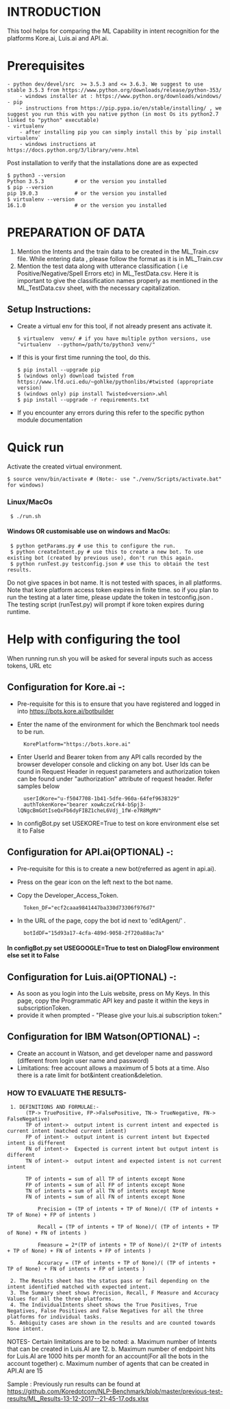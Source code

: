 # INTRODUCTION

This tool helps for comparing the ML Capability in intent recognition for the platforms Kore.ai, Luis.ai and API.ai.

# Prerequisites
    - python dev/devel/src  >= 3.5.3 and <= 3.6.3. We suggest to use stable 3.5.3 from https://www.python.org/downloads/release/python-353/ 
        - windows installer at : https://www.python.org/downloads/windows/
    - pip 
    	- instructions from https://pip.pypa.io/en/stable/installing/ , we suggest you run this with you native python (in most Os its python2.7 linked to "python" executable)
    - virtualenv
    	- after installing pip you can simply install this by `pip install virtualenv`
        - windows instructions at https://docs.python.org/3/library/venv.html

Post installation to verify that the installations done are as expected 
	
	$ python3 --version
	Python 3.5.3          # or the version you installed
	$ pip --version
	pip 19.0.3            # or the version you installed
	$ virtualenv --version
	16.1.0                # or the version you installed

# PREPARATION OF DATA
1. Mention the Intents and the train data to be created in the ML_Train.csv file. While entering data , please follow the format as it is in ML_Train.csv
2. Mention the test data along with utterance classification ( i.e Positive/Negative/Spell Errors etc) in ML_TestData.csv. Here it is important to give the classification names properly as mentioned in the ML_TestData.csv sheet, with the necessary capitalization.

## Setup Instructions:

* Create a virtual env for this tool, if not already present ans activate it.
	```
	$ virtualenv  venv/ # if you have multiple python versions, use "virtualenv  --python=/path/to/python3 venv/"
	```
* If this is your first time running the tool, do this.
     ```
	$ pip install --upgrade pip
	$ (windows only) download twisted from https://www.lfd.uci.edu/~gohlke/pythonlibs/#twisted (appropriate version)
	$ (windows only) pip install Twisted<version>.whl
	$ pip install --upgrade -r requirements.txt
	```
* If you encounter any errors during this refer to the specific python module documentation


# Quick run
Activate the created virtual environment.
	
	$ source venv/bin/activate # (Note:- use "./venv/Scripts/activate.bat" for windows)

### Linux/MacOs 
     
	 $ ./run.sh
	 

#### Windows OR customisable use on windows and MacOs:
	 $ python getParams.py # use this to configure the run.
	 $ python createIntent.py # use this to create a new bot. To use existing bot (created by previous use), don't run this again.
	 $ python runTest.py testconfig.json # use this to obtain the test results.
	 

Do not give spaces in bot name. It is not tested with spaces, in all platforms.
Note that kore platform access token expires in finite time. so if you plan to run the testing at a later time, please update the token in testconfig.json . The testing script (runTest.py) will prompt if kore token expires during runtime.


# Help with configuring the tool

When running run.sh you will be asked for several inputs such as access tokens, URL etc

## Configuration for Kore.ai -:
* Pre-requisite for this is to ensure that you have registered and logged in into https://bots.kore.ai/botbuilder 
* Enter the name of the environment for which the Benchmark tool needs to be run.

		KorePlatform="https://bots.kore.ai"

* Enter UserId and Bearer token from any API calls recorded by the browser developer console and clicking on any bot. User Ids can be found in Request Header in request parameters and authorization token can be found under "authorization" attribute of request header. Refer samples below 

		userIdKore="u-f5047708-1b41-5dfe-960a-64fef9638329"
		authTokenKore="bearer xowAczxCrk4-bSpj3-lQNgcBmGdtIseQxFb6dyFIBZ1cheL6Vdj_1fW-e7R8MgMV"
* In configBot.py set USEKORE=True to test on kore environment else set it to False

## Configuration for API.ai(OPTIONAL) -:

* Pre-requisite for this is to create a new bot(referred as agent in api.ai). 
* Press on the gear icon on the left next to the bot name.
* Copy the Developer_Access_Token.

		Token_DF="ecf2caaa9841447ba330d73306f976d7"

* In the URL of the page, copy the bot id next to 'editAgent/' .

		botIdDF="15d93a17-4cfa-489d-9058-2f720a88ac7a"

#### In configBot.py set USEGOOGLE=True to test on DialogFlow environment else set it to False


## Configuration for Luis.ai(OPTIONAL) -:

* As soon as you login into the Luis website, press on My Keys. In this page, copy the Programmatic API key and paste it within the keys in subscriptionToken. 
* provide it when prompted - "Please give your luis.ai subscription token:"

## Configuration for IBM Watson(OPTIONAL) -:

* Create an account in Watson, and get developer name and password (different from login user name and password)
* Limitations: free account allows a maximum of 5 bots at a time. Also there is a rate limit for bot&intent creation&deletion.



### HOW TO EVALUATE THE RESULTS-
     1. DEFINITIONS AND FORMULAE:-
          (TP-> TruePositive, FP->FalsePositive, TN-> TrueNegative, FN-> FalseNegative)
          TP of intent->  output intent is current intent and expected is current intent (matched current intent)
          FP of intent->  output intent is current intent but Expected intent is different
          FN of intent->  Expected is current intent but output intent is different
          TN of intent->  output intent and expected intent is not current intent

          TP of intents = sum of all TP of intents except None
          FP of intents = sum of all FP of intents except None
          TN of intents = sum of all TN of intents except None
          FN of intents = sum of all FN of intents except None


```
          Precision = (TP of intents + TP of None)/( (TP of intents + TP of None) + FP of intents )

          Recall = (TP of intents + TP of None)/( (TP of intents + TP of None) + FN of intents )

          Fmeasure = 2*(TP of intents + TP of None)/( 2*(TP of intents + TP of None) + FN of intents + FP of intents )

          Accuracy = (TP of intents + TP of None)/( (TP of intents + TP of None) + FN of intents + FP of intents )
```
     2. The Results sheet has the status pass or fail depending on the intent identified matched with expected intent.
     3. The Summary sheet shows Precision, Recall, F Measure and Accuracy Values for all the three platforms.
     4. The IndividualIntents sheet shows the True Positives, True Negatives, False Positives and False Negatives for all the three platforms for individual tasks.
     5. Ambiguity cases are shown in the results and are counted towards None intent.

NOTES- Certain limitations are to be noted:
	a. Maximum number of Intents that can be created in Luis.AI are 12.
	b. Maximum number of endpoint hits for Luis.AI are 1000 hits per month for an account(For all the bots in the account together)
	c. Maximum number of agents that can be created in API.AI are 15


Sample : Previously run results can be found at https://github.com/Koredotcom/NLP-Benchmark/blob/master/previous-test-results/ML_Results-13-12-2017--21-45-17.ods.xlsx
